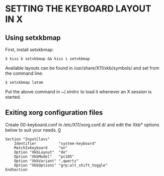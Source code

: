 SETTING THE KEYBOARD LAYOUT IN X
================================

Using setxkbmap
---------------

First, install setxkbmap:

    $ kiss b setxkbmap && kiss i setxkbmap

Available layouts can be found in /usr/share/X11/xkb/symbols/ and set from the
command line:

    $ setxkbmap latam

Put the above command in ~/.xinitrc to load it whenever an X session is started.


Exiting xorg configuration files
--------------------------------

Create 00-keyboard.conf in /etc/X11/xorg.conf.d/ and edit the Xkb* options
below to suit your needs. [0]

    Section "InputClass"
        Identifier          "system-keyboard"
        MatchIsKeyboard     "on"
        Option "XkbLayout"  "de"
        Option "XkbModel"   "pc105"
        Option "XkbVariant" ",qwertz"
        Option "XkbOptions" "grp:alt_shift_toggle"
    EndSection

[0]: https://www.x.org/releases/X11R7.5/doc/input/XKB-Config.html

